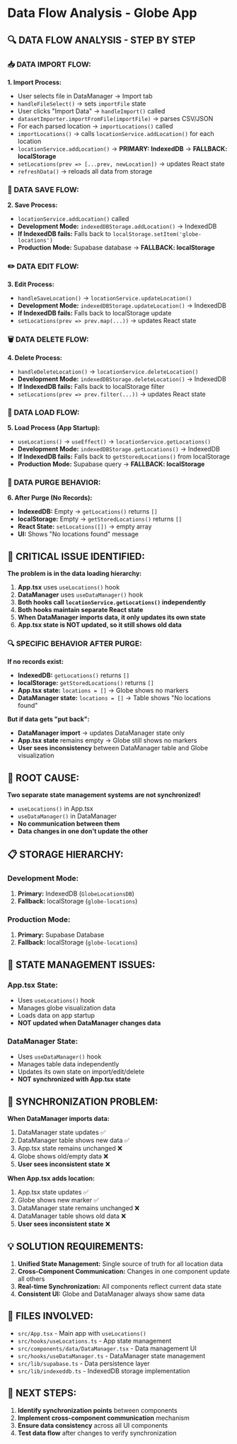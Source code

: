 # Data Flow Analysis - Globe App

## 🔍 **DATA FLOW ANALYSIS - STEP BY STEP**

### **📥 DATA IMPORT FLOW:**

**1. Import Process:**
- User selects file in DataManager → Import tab
- `handleFileSelect()` → sets `importFile` state
- User clicks "Import Data" → `handleImport()` called
- `datasetImporter.importFromFile(importFile)` → parses CSV/JSON
- For each parsed location → `importLocations()` called
- `importLocations()` → calls `locationService.addLocation()` for each location
- `locationService.addLocation()` → **PRIMARY: IndexedDB** → **FALLBACK: localStorage**
- `setLocations(prev => [...prev, newLocation])` → updates React state
- `refreshData()` → reloads all data from storage

### **💾 DATA SAVE FLOW:**

**2. Save Process:**
- `locationService.addLocation()` called
- **Development Mode:** `indexedDBStorage.addLocation()` → IndexedDB
- **If IndexedDB fails:** Falls back to `localStorage.setItem('globe-locations')`
- **Production Mode:** Supabase database → **FALLBACK: localStorage**

### **✏️ DATA EDIT FLOW:**

**3. Edit Process:**
- `handleSaveLocation()` → `locationService.updateLocation()`
- **Development Mode:** `indexedDBStorage.updateLocation()` → IndexedDB
- **If IndexedDB fails:** Falls back to localStorage update
- `setLocations(prev => prev.map(...))` → updates React state

### **🗑️ DATA DELETE FLOW:**

**4. Delete Process:**
- `handleDeleteLocation()` → `locationService.deleteLocation()`
- **Development Mode:** `indexedDBStorage.deleteLocation()` → IndexedDB
- **If IndexedDB fails:** Falls back to localStorage filter
- `setLocations(prev => prev.filter(...))` → updates React state

### **📂 DATA LOAD FLOW:**

**5. Load Process (App Startup):**
- `useLocations()` → `useEffect()` → `locationService.getLocations()`
- **Development Mode:** `indexedDBStorage.getLocations()` → IndexedDB
- **If IndexedDB fails:** Falls back to `getStoredLocations()` from localStorage
- **Production Mode:** Supabase query → **FALLBACK: localStorage**

### **🧹 DATA PURGE BEHAVIOR:**

**6. After Purge (No Records):**
- **IndexedDB:** Empty → `getLocations()` returns `[]`
- **localStorage:** Empty → `getStoredLocations()` returns `[]`
- **React State:** `setLocations([])` → empty array
- **UI:** Shows "No locations found" message

## 🚨 **CRITICAL ISSUE IDENTIFIED:**

**The problem is in the data loading hierarchy:**

1. **App.tsx** uses `useLocations()` hook
2. **DataManager** uses `useDataManager()` hook  
3. **Both hooks call `locationService.getLocations()` independently**
4. **Both hooks maintain separate React state**
5. **When DataManager imports data, it only updates its own state**
6. **App.tsx state is NOT updated, so it still shows old data**

### **🔍 SPECIFIC BEHAVIOR AFTER PURGE:**

**If no records exist:**
- **IndexedDB:** `getLocations()` returns `[]`
- **localStorage:** `getStoredLocations()` returns `[]`  
- **App.tsx state:** `locations = []` → Globe shows no markers
- **DataManager state:** `locations = []` → Table shows "No locations found"

**But if data gets "put back":**
- **DataManager import** → updates DataManager state only
- **App.tsx state** remains empty → Globe still shows no markers
- **User sees inconsistency** between DataManager table and Globe visualization

## 🎯 **ROOT CAUSE:**
**Two separate state management systems are not synchronized!**
- `useLocations()` in App.tsx
- `useDataManager()` in DataManager
- **No communication between them**
- **Data changes in one don't update the other**

## 📋 **STORAGE HIERARCHY:**

### **Development Mode:**
1. **Primary:** IndexedDB (`GlobeLocationsDB`)
2. **Fallback:** localStorage (`globe-locations`)

### **Production Mode:**
1. **Primary:** Supabase Database
2. **Fallback:** localStorage (`globe-locations`)

## 🔧 **STATE MANAGEMENT ISSUES:**

### **App.tsx State:**
- Uses `useLocations()` hook
- Manages globe visualization data
- Loads data on app startup
- **NOT updated when DataManager changes data**

### **DataManager State:**
- Uses `useDataManager()` hook
- Manages table data independently
- Updates its own state on import/edit/delete
- **NOT synchronized with App.tsx state**

## 🚨 **SYNCHRONIZATION PROBLEM:**

**When DataManager imports data:**
1. DataManager state updates ✅
2. DataManager table shows new data ✅
3. App.tsx state remains unchanged ❌
4. Globe shows old/empty data ❌
5. **User sees inconsistent state** ❌

**When App.tsx adds location:**
1. App.tsx state updates ✅
2. Globe shows new marker ✅
3. DataManager state remains unchanged ❌
4. DataManager table shows old data ❌
5. **User sees inconsistent state** ❌

## 💡 **SOLUTION REQUIREMENTS:**

1. **Unified State Management:** Single source of truth for all location data
2. **Cross-Component Communication:** Changes in one component update all others
3. **Real-time Synchronization:** All components reflect current data state
4. **Consistent UI:** Globe and DataManager always show same data

## 📝 **FILES INVOLVED:**

- `src/App.tsx` - Main app with `useLocations()`
- `src/hooks/useLocations.ts` - App state management
- `src/components/data/DataManager.tsx` - Data management UI
- `src/hooks/useDataManager.ts` - DataManager state management
- `src/lib/supabase.ts` - Data persistence layer
- `src/lib/indexeddb.ts` - IndexedDB storage implementation

## 🎯 **NEXT STEPS:**

1. **Identify synchronization points** between components
2. **Implement cross-component communication** mechanism
3. **Ensure data consistency** across all UI components
4. **Test data flow** after changes to verify synchronization



